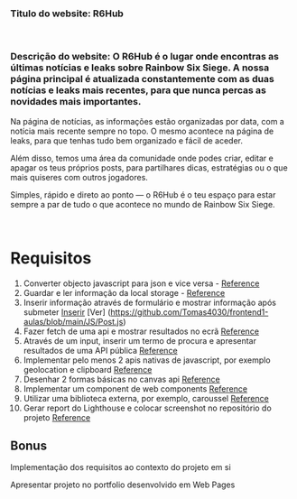### **Titulo do website:** R6Hub

<br>

### **Descrição do website:** O R6Hub é o lugar onde encontras as últimas notícias e leaks sobre Rainbow Six Siege. A nossa página principal é atualizada constantemente com as duas notícias e leaks mais recentes, para que nunca percas as novidades mais importantes.
Na página de notícias, as informações estão organizadas por data, com a notícia mais recente sempre no topo. O mesmo acontece na página de leaks, para que tenhas tudo bem organizado e fácil de aceder.

Além disso, temos uma área da comunidade onde podes criar, editar e apagar os teus próprios posts, para partilhares dicas, estratégias ou o que mais quiseres com outros jogadores.

Simples, rápido e direto ao ponto — o R6Hub é o teu espaço para estar sempre a par de tudo o que acontece no mundo de Rainbow Six Siege.

<br>

# Requisitos

1. Converter objecto javascript para json e vice versa - [Reference](https://github.com/Tomas4030/frontend1-aulas/blob/main/lib/Api.js)
2. Guardar e ler informação da local storage - [Reference](https://github.com/Tomas4030/frontend1-aulas/blob/main/ex_aulas/main.js)
3. Inserir informação através de formulário e mostrar informação após submeter [Inserir](https://github.com/Tomas4030/frontend1-aulas/blob/main/JS/add-posts.js) [Ver] (https://github.com/Tomas4030/frontend1-aulas/blob/main/JS/Post.js)
4. Fazer fetch de uma api e mostrar resultados no ecrã [Reference](https://github.com/Tomas4030/frontend1-aulas/blob/main/JS/Post.js)
5. Através de um input, inserir um termo de procura e apresentar resultados de uma API pública [Reference](https://github.com/Tomas4030/frontend1-aulas/blob/main/ex_aulas/main.js)
6. Implementar pelo menos 2 apis nativas de javascript, por exemplo geolocation e clipboard [Reference](https://github.com/Tomas4030/frontend1-aulas/blob/main/ex_aulas/main.js)
7. Desenhar 2 formas básicas no canvas api [Reference](https://github.com/Tomas4030/frontend1-aulas/blob/main/ex_aulas/main.js)
8. Implementar um component de web components [Reference](https://github.com/Tomas4030/frontend1-aulas/blob/main/ex_aulas/main.js)
9. Utilizar uma biblioteca externa, por exemplo, caroussel [Reference](https://github.com/Tomas4030/frontend1-aulas/blob/main/JS/Post.js)
10. Gerar report do Lighthouse e colocar screenshot no repositório do projeto [Reference]()

## Bonus

Implementação dos requisitos ao contexto do projeto em si

Apresentar projeto no portfolio desenvolvido em Web Pages
